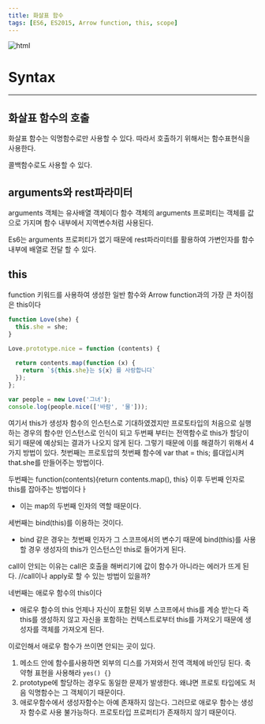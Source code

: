 ```yaml
---
title: 화살표 함수
tags: [ES6, ES2015, Arrow function, this, scope]
---
```

![html](../../../../images/es6.png)
# Syntax
---

## 화살표 함수의 호출
화살표 함수는 익명함수로만 사용할 수 있다.
따라서 호출하기 위해서는 함수표현식을 사용한다.

콜백함수로도 사용할 수 있다.

## arguments와 rest파라미터
arguments 객체는 유사배열 객체이다
함수 객체의 arguments 프로퍼티는 객체를 값으로 가지며 함수 내부에서 지역변수처럼 사용된다.

Es6는 arguments 프로퍼티가 없기 때문에 rest파라미터를 활용하여 가변인자를 함수내부에 배열로 전달 할 수 있다.

## this

function 키워드를 사용하여 생성한 일반 함수와 Arrow function과의 가장 큰 차이점은 this이다

```js
function Love(she) {
  this.she = she;
}

Love.prototype.nice = function (contents) {
  
  return contents.map(function (x) {
    return `${this.she}는 ${x} 를 사랑합니다`
  });
};

var people = new Love('그녀');
console.log(people.nice(['바람', '물']));
```
여기서 this가 생성자 함수의 인스턴스로 기대하였겠지만
프로토타입의 처음으로 실행하는 경우의 함수만 인스턴스로 인식이 되고 두번째 부터는 전역함수로 this가 할당이 되기 때문에
예상되는 결과가 나오지 않게 된다. 그렇기 때문에 이를 해결하기 위해서
4가지 방법이 있다.
첫번째는 프로토압의 첫번째 함수에 var that = this; 를대입시켜
that.she를 만들어주는 방법이다.

두번째는 function(contents){return contents.map(), this}
이후 두번째 인자로 this를 잡아주는 방법이다ㅏ
- 이는 map의 두번째 인자의 역할 때문이다.

세번째는 bind(this)를 이용하는 것이다.
- bind 같은 경우는 첫번째 인자가 그 스코프에서의 변수기 때문에 bind(this)를 사용할 경우
생성자의 this가 인스턴스인 this로 들어가게 된다.

call이 안되는 이유는 call은 호출을 해버리기에 값이 함수가 아니라는 에러가 뜨게 된다.
//call이나 apply로 할 수 있는 방법이 있을까?

네번째는 애로우 함수의 this이다
- 애로우 함수의 this 언제나 자신이 포함된 외부 스코프에서 this를 계승 받는다 즉 this를 생성하지 않고 자신을 포함하는 컨텍스트로부터 this를
가져오기 때문에 생성자를 객체를 가져오게 된다.

이로인해서 애로우 함수가 쓰이면 안되는 곳이 있다.

1. 메소드 안에 함수를사용하면 외부의 디스를 가져와서 전역 객체에 바인딩 된다.
축약형 표현을 사용해라 `yes() {}`
2. prototype에 할당하는 경우도 동일한 문제가 발생한다.
왜냐면 프로토 타입에도 처음 익명함수는 그 객체이기 때문이다.
3. 애로우함수에서 생성자함수는 아예 존재하지 않는다. 그러므로 애로우 함수는 생성자 함수로 사용 불가능하다. 프로토타입 프로퍼티가 존재하지 않기 때문이다.
